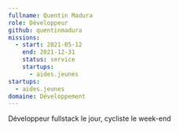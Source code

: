 ```yaml
---
fullname: Quentin Madura
role: Développeur
github: quentinmadura
missions:
  - start: 2021-05-12
    end: 2021-12-31
    status: service
    startups:
      - aides.jeunes
startups:
  - aides.jeunes
domaine: Développement
---
```

Développeur fullstack le jour, cycliste le week-end